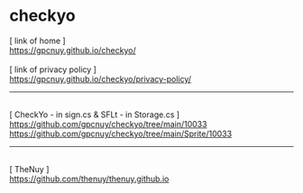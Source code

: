 # checkyo
[ link of home ]
<br>https://gpcnuy.github.io/checkyo/
<br>
<br>[ link of privacy policy ]
<br>https://gpcnuy.github.io/checkyo/privacy-policy/
<br><hr>
<br>[ CheckYo - in sign.cs & SFLt - in Storage.cs ]
<br>https://github.com/gpcnuy/checkyo/tree/main/10033
<br>https://github.com/gpcnuy/checkyo/tree/main/Sprite/10033
<br><hr>
<br>[ TheNuy ]
<br>https://github.com/thenuy/thenuy.github.io
